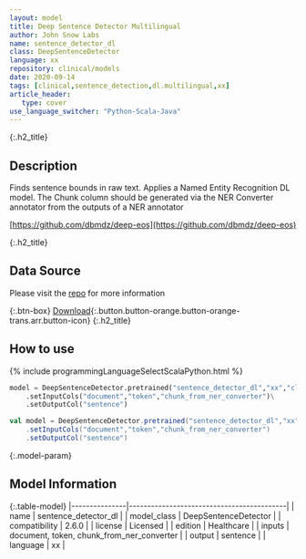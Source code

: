 ```yaml
---
layout: model
title: Deep Sentence Detector Multilingual
author: John Snow Labs
name: sentence_detector_dl
class: DeepSentenceDetector
language: xx
repository: clinical/models
date: 2020-09-14
tags: [clinical,sentence_detection,dl.multilingual,xx]
article_header:
   type: cover
use_language_switcher: "Python-Scala-Java"
---
```


{:.h2_title}
## Description
Finds sentence bounds in raw text. Applies a Named Entity Recognition DL model. The Chunk column should be generated via the NER Converter annotator from the outputs of a NER annotator  


[https://github.com/dbmdz/deep-eos](https://github.com/dbmdz/deep-eos)

{:.h2_title}
## Data Source
Please visit the [repo](https://github.com/dbmdz/deep-eos) for more information

{:.btn-box}
[Download](https://s3.amazonaws.com/auxdata.johnsnowlabs.com/clinical/models/sentence_detector_dl_xx_2.6.0_2.4_1600092755641.zip){:.button.button-orange.button-orange-trans.arr.button-icon}
{:.h2_title}
## How to use 
<div class="tabs-box" markdown="1">

{% include programmingLanguageSelectScalaPython.html %}

```python
model = DeepSentenceDetector.pretrained("sentence_detector_dl","xx","clinical/models")\
	.setInputCols("document","token","chunk_from_ner_converter")\
	.setOutputCol("sentence")
```

```scala
val model = DeepSentenceDetector.pretrained("sentence_detector_dl","xx","clinical/models")
	.setInputCols("document","token","chunk_from_ner_converter")
	.setOutputCol("sentence")
```
</div>



{:.model-param}
## Model Information

{:.table-model}
|---------------|-------------------------------------------|
| name          | sentence_detector_dl                      |
| model_class   | DeepSentenceDetector                      |
| compatibility | 2.6.0                                     |
| license       | Licensed                                  |
| edition       | Healthcare                                |
| inputs        | document, token, chunk_from_ner_converter |
| output        | sentence                                  |
| language      | xx                                        |

